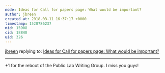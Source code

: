 ```yaml
---
node: Ideas for Call for papers page: What would be important?
author: jbreen
created_at: 2018-03-11 16:37:17 +0000
timestamp: 1520786237
nid: 15908
cid: 18848
uid: 326
---
```




[jbreen](../profile/jbreen) replying to: [Ideas for Call for papers page: What would be important?](../notes/stefannibrasil/03-09-2018/ideas-for-call-for-papers-page-what-would-be-important)

----
+1 for the reboot of the Public Lab Writing Group.  I miss you guys!